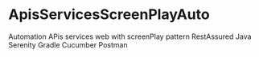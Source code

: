 # ApisServicesScreenPlayAuto
Automation APis services web with screenPlay  pattern
RestAssured
Java
Serenity
Gradle
Cucumber
Postman

